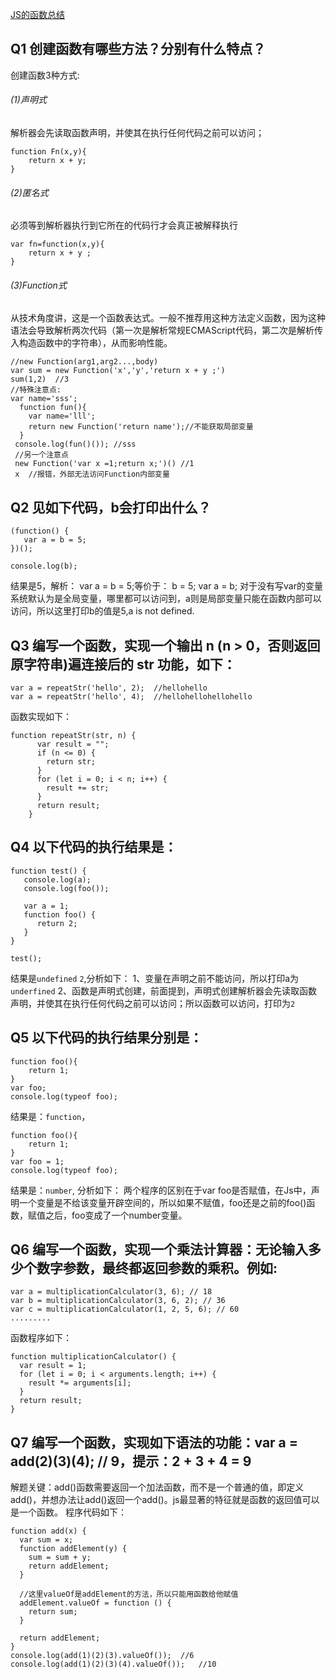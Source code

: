[JS的函数总结](https://www.jianshu.com/p/421f158fbbb4?utm_campaign=maleskine&utm_content=note&utm_medium=seo_notes&utm_source=recommendation
)
## Q1 创建函数有哪些方法？分别有什么特点？
创建函数3种方式:
###### (1)声明式
解析器会先读取函数声明，并使其在执行任何代码之前可以访问；
```
function Fn(x,y){
    return x + y;
}
```
###### (2)匿名式
必须等到解析器执行到它所在的代码行才会真正被解释执行
```
var fn=function(x,y){
    return x + y ;
}
```
###### (3)Function式
从技术角度讲，这是一个函数表达式。一般不推荐用这种方法定义函数，因为这种语法会导致解析两次代码（第一次是解析常规ECMAScript代码，第二次是解析传入构造函数中的字符串），从而影响性能。
```
//new Function(arg1,arg2...,body)
var sum = new Function('x','y','return x + y ;')
sum(1,2)  //3
//特殊注意点:
var name='sss';
  function fun(){
    var name='lll';
    return new Function('return name');//不能获取局部变量
  }
 console.log(fun()()); //sss
 //另一个注意点
 new Function('var x =1;return x;')() //1
 x  //报错，外部无法访问Function内部变量
```
## Q2 见如下代码，b会打印出什么？
```
(function() {
   var a = b = 5;
})();
 
console.log(b);
```
结果是5，解析：
var a = b = 5;等价于：
b = 5;
var a = b;
对于没有写var的变量系统默认为是全局变量，哪里都可以访问到，a则是局部变量只能在函数内部可以访问，所以这里打印b的值是5,a is not defined.
## Q3 编写一个函数，实现一个输出 n (n > 0，否则返回原字符串)遍连接后的 str 功能，如下：
```
var a = repeatStr('hello', 2);  //hellohello
var a = repeatStr('hello', 4);  //hellohellohellohello
```
函数实现如下：
```
function repeatStr(str, n) {
      var result = "";
      if (n <= 0) {
        return str;
      }
      for (let i = 0; i < n; i++) {
        result += str;
      }
      return result;
    }
```
## Q4 以下代码的执行结果是：
```
function test() {
   console.log(a);
   console.log(foo());
   
   var a = 1;
   function foo() {
      return 2;
   }
}
 
test();
```
结果是`undefined` `2`,分析如下：
1、变量在声明之前不能访问，所以打印a为`underfined`
2、函数是声明式创建，前面提到，声明式创建解析器会先读取函数声明，并使其在执行任何代码之前可以访问；所以函数可以访问，打印为`2`

## Q5 以下代码的执行结果分别是：
```
function foo(){
    return 1;
}
var foo;
console.log(typeof foo);
```
结果是：`function`，

```
function foo(){
    return 1;
}
var foo = 1;
console.log(typeof foo);
```
结果是：`number`,
分析如下：
两个程序的区别在于var foo是否赋值，在Js中，声明一个变量是不给该变量开辟空间的，所以如果不赋值，foo还是之前的foo()函数，赋值之后，foo变成了一个number变量。
## Q6 编写一个函数，实现一个乘法计算器：无论输入多少个数字参数，最终都返回参数的乘积。例如:
```
var a = multiplicationCalculator(3, 6); // 18
var b = multiplicationCalculator(3, 6, 2); // 36
var c = multiplicationCalculator(1, 2, 5, 6); // 60
.........
```
函数程序如下：
```
function multiplicationCalculator() {
  var result = 1;
  for (let i = 0; i < arguments.length; i++) {
    result *= arguments[i];
  }
  return result;
}
```
## Q7 编写一个函数，实现如下语法的功能：var a = add(2)(3)(4); // 9，提示：2 + 3 + 4 = 9

解题关键：add()函数需要返回一个加法函数，而不是一个普通的值，即定义add()，并想办法让add()返回一个add()。js最显著的特征就是函数的返回值可以是一个函数。
程序代码如下：
```
function add(x) {
  var sum = x;
  function addElement(y) {
    sum = sum + y;
    return addElement;
  }

  //这里valueOf是addElement的方法，所以只能用函数给他赋值
  addElement.valueOf = function () {
    return sum;
  }

  return addElement;
}
console.log(add(1)(2)(3).valueOf());  //6
console.log(add(1)(2)(3)(4).valueOf());   //10
```